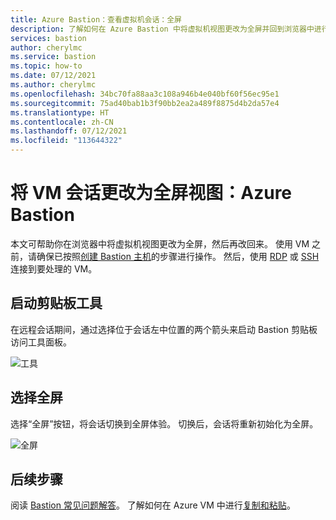 ```yaml
---
title: Azure Bastion：查看虚拟机会话：全屏
description: 了解如何在 Azure Bastion 中将虚拟机视图更改为全屏并回到浏览器中进行 RDP 或 SSH 连接。
services: bastion
author: cherylmc
ms.service: bastion
ms.topic: how-to
ms.date: 07/12/2021
ms.author: cherylmc
ms.openlocfilehash: 34bc70fa88aa3c108a946b4e040bf60f56ec95e1
ms.sourcegitcommit: 75ad40bab1b3f90bb2ea2a489f8875d4b2da57e4
ms.translationtype: HT
ms.contentlocale: zh-CN
ms.lasthandoff: 07/12/2021
ms.locfileid: "113644322"
---
```

# <a name="change-to-full-screen-view-for-a-vm-session-azure-bastion"></a>将 VM 会话更改为全屏视图：Azure Bastion

本文可帮助你在浏览器中将虚拟机视图更改为全屏，然后再改回来。 使用 VM 之前，请确保已按照[创建 Bastion 主机](./tutorial-create-host-portal.md)的步骤进行操作。 然后，使用 [RDP](bastion-connect-vm-rdp.md) 或 [SSH](bastion-connect-vm-ssh.md) 连接到要处理的 VM。

## <a name="launch-the-clipboard-tool"></a>启动剪贴板工具

在远程会话期间，通过选择位于会话左中位置的两个箭头来启动 Bastion 剪贴板访问工具面板。

![工具](./media/bastion-vm-manage/left.png)

## <a name="select-full-screen"></a>选择全屏

选择“全屏”按钮，将会话切换到全屏体验。 切换后，会话将重新初始化为全屏。

![全屏](./media/bastion-vm-manage/full-screen.png)
 
## <a name="next-steps"></a>后续步骤

阅读 [Bastion 常见问题解答](bastion-faq.md)。
了解如何在 Azure VM 中进行[复制和粘贴](bastion-vm-copy-paste.md)。
